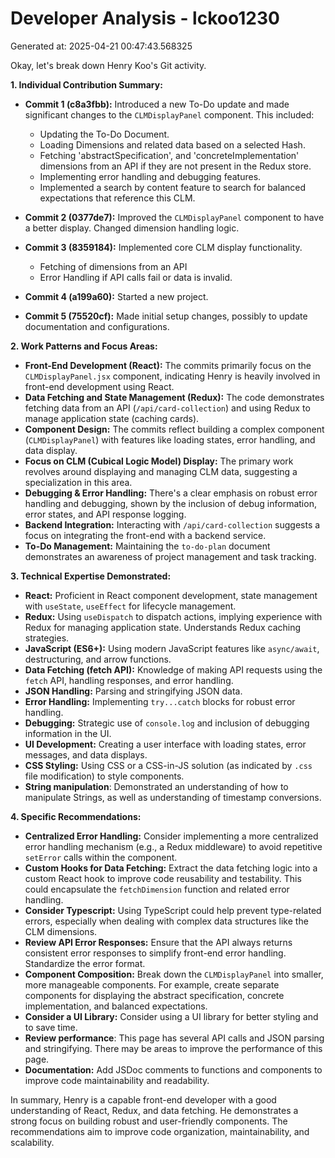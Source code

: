 # Developer Analysis - lckoo1230
Generated at: 2025-04-21 00:47:43.568325

Okay, let's break down Henry Koo's Git activity.

**1. Individual Contribution Summary:**

*   **Commit 1 (c8a3fbb):**  Introduced a new To-Do update and made significant changes to the `CLMDisplayPanel` component.  This included:
    *   Updating the To-Do Document.
    *   Loading Dimensions and related data based on a selected Hash.
    *   Fetching 'abstractSpecification', and 'concreteImplementation' dimensions from an API if they are not present in the Redux store.
    *   Implementing error handling and debugging features.
    *   Implemented a search by content feature to search for balanced expectations that reference this CLM.

*   **Commit 2 (0377de7):** Improved the `CLMDisplayPanel` component to have a better display. Changed dimension handling logic.

*   **Commit 3 (8359184):**  Implemented core CLM display functionality.
    *   Fetching of dimensions from an API
    *   Error Handling if API calls fail or data is invalid.

*   **Commit 4 (a199a60):** Started a new project.

*   **Commit 5 (75520cf):** Made initial setup changes, possibly to update documentation and configurations.

**2. Work Patterns and Focus Areas:**

*   **Front-End Development (React):** The commits primarily focus on the `CLMDisplayPanel.jsx` component, indicating Henry is heavily involved in front-end development using React.
*   **Data Fetching and State Management (Redux):** The code demonstrates fetching data from an API (`/api/card-collection`) and using Redux to manage application state (caching cards).
*   **Component Design:** The commits reflect building a complex component (`CLMDisplayPanel`) with features like loading states, error handling, and data display.
*   **Focus on CLM (Cubical Logic Model) Display:** The primary work revolves around displaying and managing CLM data, suggesting a specialization in this area.
*   **Debugging & Error Handling:**  There's a clear emphasis on robust error handling and debugging, shown by the inclusion of debug information, error states, and API response logging.
*   **Backend Integration:** Interacting with `/api/card-collection` suggests a focus on integrating the front-end with a backend service.
*   **To-Do Management:** Maintaining the `to-do-plan` document demonstrates an awareness of project management and task tracking.

**3. Technical Expertise Demonstrated:**

*   **React:**  Proficient in React component development, state management with `useState`, `useEffect` for lifecycle management.
*   **Redux:** Using `useDispatch` to dispatch actions, implying experience with Redux for managing application state.  Understands Redux caching strategies.
*   **JavaScript (ES6+):**  Using modern JavaScript features like `async/await`, destructuring, and arrow functions.
*   **Data Fetching (fetch API):**  Knowledge of making API requests using the `fetch` API, handling responses, and error handling.
*   **JSON Handling:** Parsing and stringifying JSON data.
*   **Error Handling:** Implementing `try...catch` blocks for robust error handling.
*   **Debugging:**  Strategic use of `console.log` and inclusion of debugging information in the UI.
*   **UI Development:** Creating a user interface with loading states, error messages, and data displays.
*   **CSS Styling:** Using CSS or a CSS-in-JS solution (as indicated by `.css` file modification) to style components.
*   **String manipulation**: Demonstrated an understanding of how to manipulate Strings, as well as understanding of timestamp conversions.

**4. Specific Recommendations:**

*   **Centralized Error Handling:** Consider implementing a more centralized error handling mechanism (e.g., a Redux middleware) to avoid repetitive `setError` calls within the component.
*   **Custom Hooks for Data Fetching:**  Extract the data fetching logic into a custom React hook to improve code reusability and testability.  This could encapsulate the `fetchDimension` function and related error handling.
*   **Consider Typescript:**  Using TypeScript could help prevent type-related errors, especially when dealing with complex data structures like the CLM dimensions.
*   **Review API Error Responses:**  Ensure that the API always returns consistent error responses to simplify front-end error handling.  Standardize the error format.
*   **Component Composition:**  Break down the `CLMDisplayPanel` into smaller, more manageable components.  For example, create separate components for displaying the abstract specification, concrete implementation, and balanced expectations.
*   **Consider a UI Library:** Consider using a UI library for better styling and to save time.
*   **Review performance**: This page has several API calls and JSON parsing and stringifying. There may be areas to improve the performance of this page.
*   **Documentation:** Add JSDoc comments to functions and components to improve code maintainability and readability.

In summary, Henry is a capable front-end developer with a good understanding of React, Redux, and data fetching. He demonstrates a strong focus on building robust and user-friendly components. The recommendations aim to improve code organization, maintainability, and scalability.
